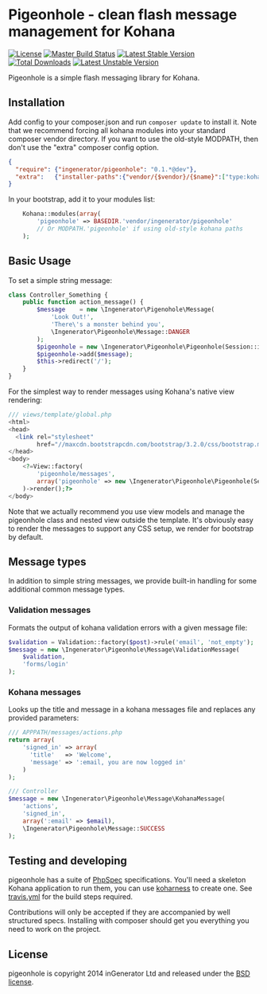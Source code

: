 # Pigeonhole - clean flash message management for Kohana

[![License](https://poser.pugx.org/ingenerator/pigeonhole/license.svg)](https://packagist.org/packages/ingenerator/pigeonhole)
[![Master Build Status](https://travis-ci.org/ingenerator/pigeonhole.png?branch=master)](https://travis-ci.org/ingenerator/pigeonhole)
[![Latest Stable Version](https://poser.pugx.org/ingenerator/pigeonhole/v/stable.svg)](https://packagist.org/packages/ingenerator/pigeonhole)
[![Total Downloads](https://poser.pugx.org/ingenerator/pigeonhole/downloads.svg)](https://packagist.org/packages/ingenerator/pigeonhole)
[![Latest Unstable Version](https://poser.pugx.org/ingenerator/pigeonhole/v/unstable.svg)](https://packagist.org/packages/ingenerator/pigeonhole)

Pigeonhole is a simple flash messaging library for Kohana.

## Installation

Add config to your composer.json and run `composer update` to install it. Note that we recommend forcing all
kohana modules into your standard composer vendor directory. If you want to use the old-style MODPATH, then
don't use the "extra" composer config option.

```json
{
  "require": {"ingenerator/pigeonhole": "0.1.*@dev"},
  "extra":   {"installer-paths":{"vendor/{$vendor}/{$name}":["type:kohana-module"]}}
}
```

In your bootstrap, add it to your modules list:
```php
    Kohana::modules(array(
        'pigeonhole' => BASEDIR.'vendor/ingenerator/pigeonhole' 
        // Or MODPATH.'pigeonhole' if using old-style kohana paths
    );
```

## Basic Usage

To set a simple string message:

```php
class Controller_Something {
    public function action_message() {
        $message    = new \Ingenerator\Pigenohole\Message(
            'Look Out!', 
            'There\'s a monster behind you', 
            \Ingenerator\Pigeonhole\Message::DANGER
        );
        $pigeonhole = new \Ingenerator\Pigeonhole\Pigeonhole(Session::instance());
        $pigeonhole->add($message);
        $this->redirect('/');
    }
}
```

For the simplest way to render messages using Kohana's native view rendering:
```php
/// views/template/global.php
<html>
<head>
  <link rel="stylesheet" 
        href="//maxcdn.bootstrapcdn.com/bootstrap/3.2.0/css/bootstrap.min.css">
</head>
<body>
    <?=View::factory(
        'pigeonhole/messages', 
        array('pigeonhole' => new \Ingenerator\Pigeonhole\Pigeonhole(Session::instance()))
    )->render();?>
</body>
```

Note that we actually recommend you use view models and manage the pigeonhole class and nested view outside the template.
It's obviously easy to render the messages to support any CSS setup, we render for bootstrap by default.

## Message types

In addition to simple string messages, we provide built-in handling for some additional common message types.

### Validation messages

Formats the output of kohana validation errors with a given message file:

```php
$validation = Validation::factory($post)->rule('email', 'not_empty');
$message = new \Ingenerator\Pigeonhole\Message\ValidationMessage(
    $validation, 
    'forms/login'
);
```

### Kohana messages

Looks up the title and message in a kohana messages file and replaces any provided parameters:

```php
/// APPPATH/messages/actions.php
return array(
    'signed_in' => array(
      'title'   => 'Welcome',
      'message' => ':email, you are now logged in'
    )
);

/// Controller
$message = new \Ingenerator\Pigeonhole\Message\KohanaMessage(
    'actions', 
    'signed_in', 
    array(':email' => $email), 
    \Ingenerator\Pigeonhole\Message::SUCCESS
);
```

## Testing and developing

pigeonhole has a suite of [PhpSpec](http://phpspec.net) specifications. You'll need a skeleton Kohana application to 
run them, you can use [koharness](https://github.com/ingenerator/koharness) to create one. See [travis.yml](travis.yml) for 
the build steps required.

Contributions will only be accepted if they are accompanied by well structured specs. Installing with composer should
get you everything you need to work on the project.

## License

pigeonhole is copyright 2014 inGenerator Ltd and released under the [BSD license](LICENSE).
